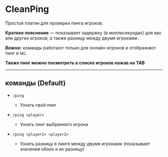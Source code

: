 # CleanPing

Простой плагин для проверки пинга игроков.

**Краткое пояснение** — показывает задержку (в миллисекундах) для вас или других игроков, а также разницу между двумя игроками.

***Важно:*** команды работают только для онлайн-игроков и отображают пинг в мс.

**Также пинг можно посмотреть в списке игроков нажав на TAB**

---

## команды (Default)

* `/ping`

  * Узнать свой пинг

* `/ping <player>`

  * Узнать пинг выбранного игрока

* `/ping <player1> <player2>`

  * Узнать разницу в пинге между двумя игроками (показывает значения обоих и их разницу)
